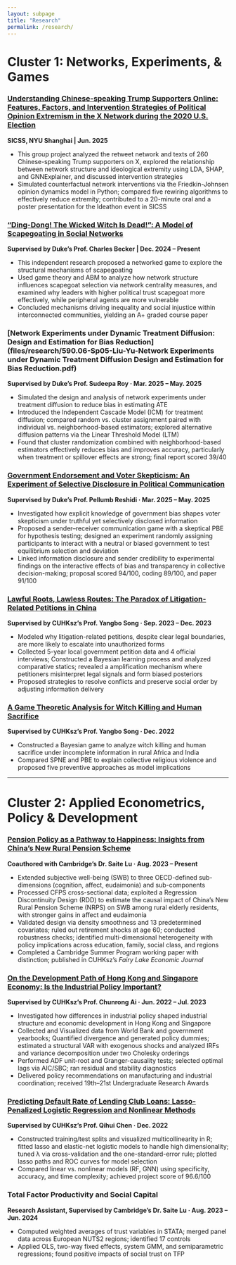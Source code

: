 ```yaml
---
layout: subpage
title: "Research"
permalink: /research/
---
```


# Cluster 1: Networks, Experiments, & Games

### [Understanding Chinese-speaking Trump Supporters Online: Features, Factors, and Intervention Strategies of Political Opinion Extremism in the X Network during the 2020 U.S. Election](files/research/SICSS_Pre.pdf)
**SICSS, NYU Shanghai  |  Jun. 2025**
- This group project analyzed the retweet network and texts of 260 Chinese-speaking Trump supporters on X, explored the relationship between network structure and ideological extremity using LDA, SHAP, and GNNExplainer, and discussed intervention strategies  
- Simulated counterfactual network interventions via the Friedkin-Johnsen opinion dynamics model in Python; compared five rewiring algorithms to effectively reduce extremity; contributed to a 20-minute oral and a poster presentation for the Ideathon event in SICSS  

### [“Ding-Dong! The Wicked Witch Is Dead!”: A Model of Scapegoating in Social Networks](files/research/Working_Paper_1.pdf)  
**Supervised by Duke’s Prof. Charles Becker  |  Dec. 2024 – Present**  
- This independent research proposed a networked game to explore the structural mechanisms of scapegoating  
- Used game theory and ABM to analyze how network structure influences scapegoat selection via network centrality measures, and examined why leaders with higher political trust scapegoat more effectively, while peripheral agents are more vulnerable  
- Concluded mechanisms driving inequality and social injustice within interconnected communities, yielding an A+ graded course paper  

### [Network Experiments under Dynamic Treatment Diffusion: Design and Estimation for Bias Reduction](files/research/590.06-Sp05-Liu-Yu-Network Experiments under Dynamic Treatment Diffusion Design and Estimation for Bias Reduction.pdf)  
**Supervised by Duke’s Prof. Sudeepa Roy · Mar. 2025 – May. 2025**  
- Simulated the design and analysis of network experiments under treatment diffusion to reduce bias in estimating ATE  
- Introduced the Independent Cascade Model (ICM) for treatment diffusion; compared random vs. cluster assignment paired with individual vs. neighborhood-based estimators; explored alternative diffusion patterns via the Linear Threshold Model (LTM)  
- Found that cluster randomization combined with neighborhood-based estimators effectively reduces bias and improves accuracy, particularly when treatment or spillover effects are strong; final report scored 39/40  

### [Government Endorsement and Voter Skepticism: An Experiment of Selective Disclosure in Political Communication](files/research/ECON_690_Concept_Paper_Group_3.pdf)  
**Supervised by Duke’s Prof. Pellumb Reshidi · Mar. 2025 – May. 2025**  
- Investigated how explicit knowledge of government bias shapes voter skepticism under truthful yet selectively disclosed information  
- Proposed a sender–receiver communication game with a skeptical PBE for hypothesis testing; designed an experiment randomly assigning participants to interact with a neutral or biased government to test equilibrium selection and deviation  
- Linked information disclosure and sender credibility to experimental findings on the interactive effects of bias and transparency in collective decision-making; proposal scored 94/100, coding 89/100, and paper 91/100  

### [Lawful Roots, Lawless Routes: The Paradox of Litigation-Related Petitions in China](files/research/Independent_Research_1.pdf)    
**Supervised by CUHKsz’s Prof. Yangbo Song · Sep. 2023 – Dec. 2023**  
- Modeled why litigation-related petitions, despite clear legal boundaries, are more likely to escalate into unauthorized forms  
- Collected 5-year local government petition data and 4 official interviews; Constructed a Bayesian learning process and analyzed comparative statics; revealed a amplification mechanism where petitioners misinterpret legal signals and form biased posteriors  
- Proposed strategies to resolve conflicts and preserve social order by adjusting information delivery  

### [A Game Theoretic Analysis for Witch Killing and Human Sacrifice](files/research/ECO3160_Paper.pdf)    
**Supervised by CUHKsz’s Prof. Yangbo Song · Dec. 2022**  
- Constructed a Bayesian game to analyze witch killing and human sacrifice under incomplete information in rural Africa and India  
- Compared SPNE and PBE to explain collective religious violence and proposed five preventive approaches as model implications  

---

# Cluster 2: Applied Econometrics, Policy & Development

### [Pension Policy as a Pathway to Happiness: Insights from China’s New Rural Pension Scheme](files/research/Working_Paper_2.pdf)    
**Coauthored with Cambridge’s Dr. Saite Lu · Aug. 2023 – Present**  
- Extended subjective well-being (SWB) to three OECD-defined sub-dimensions (cognition, affect, eudaimonia) and sub-components  
- Processed CFPS cross-sectional data; exploited a Regression Discontinuity Design (RDD) to estimate the causal impact of China’s New Rural Pension Scheme (NRPS) on SWB among rural elderly residents, with stronger gains in affect and eudaimonia  
- Validated design via density smoothness and 13 predetermined covariates; ruled out retirement shocks at age 60; conducted robustness checks; identified multi-dimensional heterogeneity with policy implications across education, family, social class, and regions  
- Completed a Cambridge Summer Program working paper with distinction; published in CUHKsz’s *Fairy Lake Economic Journal*  

### [On the Development Path of Hong Kong and Singapore Economy: Is the Industrial Policy Important?](files/research/Independent_Research_3.pdf)    
**Supervised by CUHKsz’s Prof. Chunrong Ai · Jun. 2022 – Jul. 2023**  
- Investigated how differences in industrial policy shaped industrial structure and economic development in Hong Kong and Singapore  
- Collected and Visualized data from World Bank and government yearbooks; Quantified divergence and generated policy dummies; estimated a structural VAR with exogenous shocks and analyzed IRFs and variance decomposition under two Cholesky orderings  
- Performed ADF unit-root and Granger-causality tests; selected optimal lags via AIC/SBC; ran residual and stability diagnostics  
- Delivered policy recommendations on manufacturing and industrial coordination; received 19th–21st Undergraduate Research Awards  

### [Predicting Default Rate of Lending Club Loans: Lasso-Penalized Logistic Regression and Nonlinear Methods](files/research/ECO3080_Paper.pdf)    
**Supervised by CUHKsz’s Prof. Qihui Chen · Dec. 2022**  
- Constructed training/test splits and visualized multicollinearity in R; fitted lasso and elastic-net logistic models to handle high dimensionality; tuned λ via cross-validation and the one-standard-error rule; plotted lasso paths and ROC curves for model selection  
- Compared linear vs. nonlinear models (RF, GNN) using specificity, accuracy, and time complexity; achieved project score of 96.6/100  

### Total Factor Productivity and Social Capital  
**Research Assistant, Supervised by Cambridge’s Dr. Saite Lu · Aug. 2023 – Jun. 2024**  
- Computed weighted averages of trust variables in STATA; merged panel data across European NUTS2 regions; identified 17 controls  
- Applied OLS, two-way fixed effects, system GMM, and semiparametric regressions; found positive impacts of social trust on TFP  
